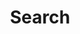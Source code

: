 ---
title: "Search"
slug: "search"
layout: "search"
outputs:
    - html
    - json
menu:
    main:
        weight: -30
        params: 
            icon: search
---